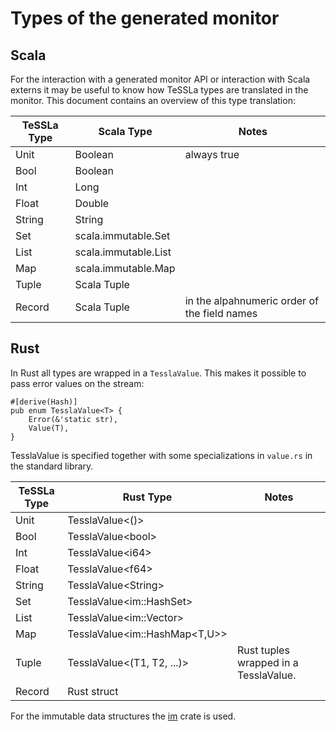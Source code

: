 # Types of the generated monitor 

## Scala

For the interaction with a generated monitor API or interaction with Scala externs it may be useful to know how TeSSLa types are translated in the monitor.
This document contains an overview of this type translation:


| TeSSLa Type   | Scala Type                | Notes                                                     |
|---------------|---------------------------|-----------------------------------------------------------|
| Unit          | Boolean                   | always true                                               |
| Bool          | Boolean                   |                                                           |
| Int           | Long                      |                                                           |
| Float         | Double                    |                                                           |
| String        | String                    |                                                           |
| Set           | scala.immutable.Set       |                                                           |
| List          | scala.immutable.List      |                                                           |
| Map           | scala.immutable.Map       |                                                           |
| Tuple         | Scala Tuple               |                                                           |
| Record        | Scala Tuple               | in the alpahnumeric order of the field names              |

## Rust

In Rust all types are wrapped in a `TesslaValue`. This makes it possible to pass error values on the stream:

```
#[derive(Hash)]
pub enum TesslaValue<T> {
    Error(&'static str),
    Value(T),
}
```

TesslaValue is specified together with some specializations in `value.rs` in the standard library.

| TeSSLa Type   | Rust  Type                    | Notes                                     |
|---            |-------------------------------|-------------------------------------------|
|  Unit         | TesslaValue<()>               |                                           |
|  Bool         | TesslaValue&lt;bool>          |                                           |
|  Int          | TesslaValue&lt;i64>           |                                           |
|  Float        | TesslaValue&lt;f64>           |                                           |
|  String       | TesslaValue&lt;String>        |                                           |
|  Set          | TesslaValue<im::HashSet<T>>   |                                           |
|  List         | TesslaValue<im::Vector<T>>    |                                           |
|  Map          | TesslaValue<im::HashMap<T,U>> |                                           |
|  Tuple        | TesslaValue<(T1, T2, ...)>    | Rust tuples wrapped in a TesslaValue. |
|  Record       | Rust struct                   |                                           |

For the immutable data structures the [im](https://docs.rs/im/15.0.0/im/) crate is used.
